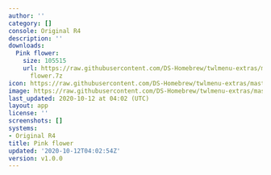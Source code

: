 ```yaml
---
author: ''
category: []
console: Original R4
description: ''
downloads:
  Pink flower:
    size: 105515
    url: https://raw.githubusercontent.com/DS-Homebrew/twlmenu-extras/master/_nds/TWiLightMenu/r4menu/themes/Pink
      flower.7z
icon: https://raw.githubusercontent.com/DS-Homebrew/twlmenu-extras/master/unistore/icons/r4.png
image: https://raw.githubusercontent.com/DS-Homebrew/twlmenu-extras/master/unistore/icons/r4.png
last_updated: 2020-10-12 at 04:02 (UTC)
layout: app
license: ''
screenshots: []
systems:
- Original R4
title: Pink flower
updated: '2020-10-12T04:02:54Z'
version: v1.0.0
---
```


